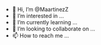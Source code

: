 - 👋 Hi, I’m @MaartinezZ
- 👀 I’m interested in ...
- 🌱 I’m currently learning ...
- 💞️ I’m looking to collaborate on ...
- 📫 How to reach me ...

<!---
MaartinezZ/MaartinezZ is a ✨ special ✨ repository because its `README.md` (this file) appears on your GitHub profile.
You can click the Preview link to take a look at your changes.
--->

